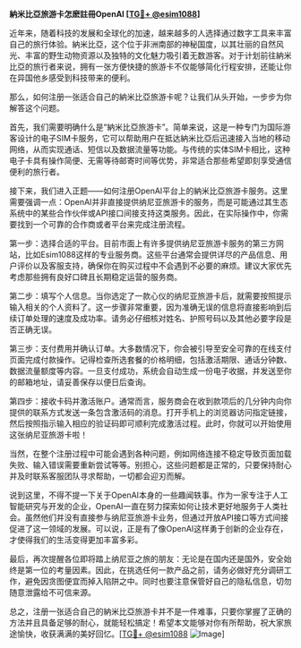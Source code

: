 **納米比亞旅游卡怎麽註冊OpenAI [[TG💪+ @esim1088](https://t.me/s/esim1088)]**

近年来，随着科技的发展和全球化的加速，越来越多的人选择通过数字工具来丰富自己的旅行体验。納米比亞，这个位于非洲南部的神秘国度，以其壮丽的自然风光、丰富的野生动物资源以及独特的文化魅力吸引着无数游客。对于计划前往納米比亞的旅行者来说，拥有一张方便快捷的旅游卡不仅能够简化行程安排，还能让你在异国他乡感受到科技带来的便利。

那么，如何注册一张适合自己的納米比亞旅游卡呢？让我们从头开始，一步步为你解答这个问题。

首先，我们需要明确什么是“納米比亞旅游卡”。简单来说，这是一种专门为国际游客设计的电子SIM卡服务，它可以帮助用户在抵达納米比亞后迅速接入当地的移动网络，从而实现通话、短信以及数据流量等功能。与传统的实体SIM卡相比，这种电子卡具有操作简便、无需等待邮寄时间等优势，非常适合那些希望即刻享受通信便利的旅行者。

接下来，我们进入正题——如何注册OpenAI平台上的納米比亞旅游卡服务。这里需要强调一点：OpenAI并非直接提供纳尼亚旅游卡的服务，而是可能通过其生态系统中的某些合作伙伴或API接口间接支持这类服务。因此，在实际操作中，你需要找到一个可靠的合作商或者平台来完成注册流程。

第一步：选择合适的平台。目前市面上有许多提供纳尼亚旅游卡服务的第三方网站，比如Esim1088这样的专业服务商。这些平台通常会提供详尽的产品信息、用户评价以及客服支持，确保你在购买过程中不会遇到不必要的麻烦。建议大家优先考虑那些拥有良好口碑且长期稳定运营的服务商。

第二步：填写个人信息。当你选定了一款心仪的纳尼亚旅游卡后，就需要按照提示输入相关的个人资料了。这一步骤非常重要，因为准确无误的信息将直接影响到后续订单处理的速度及成功率。请务必仔细核对姓名、护照号码以及其他必要字段是否正确无误。

第三步：支付费用并确认订单。大多数情况下，你会被引导至安全可靠的在线支付页面完成付款操作。记得检查所选套餐的价格明细，包括激活期限、通话分钟数、数据流量额度等内容。一旦支付成功，系统会自动生成一份电子收据，并发送至你的邮箱地址，请妥善保存以便日后查询。

第四步：接收卡码并激活账户。通常而言，服务商会在收到款项后的几分钟内向你提供的联系方式发送一条包含激活码的消息。打开手机上的浏览器访问指定链接，然后按照指示输入相应的验证码即可顺利完成激活过程。此时，你就可以开始使用这张纳尼亚旅游卡啦！

当然，在整个注册过程中可能会遇到各种问题，例如网络连接不稳定导致页面加载失败、输入错误需要重新尝试等等。别担心，这些问题都是正常的，只要保持耐心并及时联系客服团队寻求帮助，一切都会迎刃而解。

说到这里，不得不提一下关于OpenAI本身的一些趣闻轶事。作为一家专注于人工智能研究与开发的企业，OpenAI一直在努力探索如何让技术更好地服务于人类社会。虽然他们并没有直接参与纳尼亚旅游卡业务，但通过开放API接口等方式间接促进了这一领域的发展。可以说，正是有了像OpenAI这样勇于创新的企业存在，才使得我们的生活变得更加丰富多彩。

最后，再次提醒各位即将踏上纳尼亚之旅的朋友：无论是在国内还是国外，安全始终是第一位的考量因素。因此，在挑选任何一款产品之前，请务必做好充分调研工作，避免因贪图便宜而掉入陷阱之中。同时也要注意保管好自己的隐私信息，切勿随意泄露给不可信来源。

总之，注册一张适合自己的納米比亞旅游卡并不是一件难事，只要你掌握了正确的方法并且具备足够的耐心，就能轻松搞定！希望本文能够对你有所帮助，祝大家旅途愉快，收获满满的美好回忆。[[TG💪+ @esim1088](https://t.me/s/esim1088) ![Image](https://i.postimg.cc/4NQfJmqS/Snipaste-2025-05-13-00-14-12.png)]